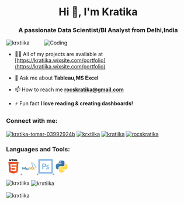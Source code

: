 <h1 align="center">Hi 👋, I'm Kratika</h1>
<h3 align="center">A passionate Data Scientist/BI Analyst from Delhi,India</h3>
<img align="right" alt="Coding" width="400" src="https://media.tenor.com/S59bPkT0pqcAAAAC/programming.gif">

<p align="left"> <img src="https://komarev.com/ghpvc/?username=krxtiika&label=Profile%20views&color=0e75b6&style=flat" alt="krxtiika" /> </p>

- 👨‍💻 All of my projects are available at [https://kratiika.wixsite.com/portfolio](https://kratiika.wixsite.com/portfolio)

- 💬 Ask me about **Tableau,MS Excel**

- 📫 How to reach me **rocskratika@gmail.com**

- ⚡ Fun fact **I love reading & creating dashboards!**

<h3 align="left">Connect with me:</h3>
<p align="left">
<a href="https://linkedin.com/in/kratika-tomar-03992924b" target="blank"><img align="center" src="https://raw.githubusercontent.com/rahuldkjain/github-profile-readme-generator/master/src/images/icons/Social/linked-in-alt.svg" alt="kratika-tomar-03992924b" height="30" width="40" /></a>
<a href="https://instagram.com/krxtiika" target="blank"><img align="center" src="https://raw.githubusercontent.com/rahuldkjain/github-profile-readme-generator/master/src/images/icons/Social/instagram.svg" alt="krxtiika" height="30" width="40" /></a>
<a href="https://www.youtube.com/c/@kratiika" target="blank"><img align="center" src="https://raw.githubusercontent.com/rahuldkjain/github-profile-readme-generator/master/src/images/icons/Social/youtube.svg" alt="kratiika" height="30" width="40" /></a>
<a href="https://www.hackerrank.com/rocskratika" target="blank"><img align="center" src="https://raw.githubusercontent.com/rahuldkjain/github-profile-readme-generator/master/src/images/icons/Social/hackerrank.svg" alt="rocskratika" height="30" width="40" /></a>
</p>

<h3 align="left">Languages and Tools:</h3>
<p align="left"> <a href="https://www.w3.org/html/" target="_blank" rel="noreferrer"> <img src="https://raw.githubusercontent.com/devicons/devicon/master/icons/html5/html5-original-wordmark.svg" alt="html5" width="40" height="40"/> </a> <a href="https://www.mysql.com/" target="_blank" rel="noreferrer"> <img src="https://raw.githubusercontent.com/devicons/devicon/master/icons/mysql/mysql-original-wordmark.svg" alt="mysql" width="40" height="40"/> </a> <a href="https://www.photoshop.com/en" target="_blank" rel="noreferrer"> <img src="https://raw.githubusercontent.com/devicons/devicon/master/icons/photoshop/photoshop-line.svg" alt="photoshop" width="40" height="40"/> </a> <a href="https://www.python.org" target="_blank" rel="noreferrer"> <img src="https://raw.githubusercontent.com/devicons/devicon/master/icons/python/python-original.svg" alt="python" width="40" height="40"/> </a> </p>

<p><img align="left" src="https://github-readme-stats.vercel.app/api/top-langs?username=krxtiika&show_icons=true&locale=en&layout=compact" alt="krxtiika" /></p>

<p>&nbsp;<img align="center" src="https://github-readme-stats.vercel.app/api?username=krxtiika&show_icons=true&locale=en" alt="krxtiika" /></p>

<p><img align="center" src="https://github-readme-streak-stats.herokuapp.com/?user=krxtiika&" alt="krxtiika" /></p>
